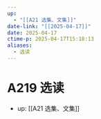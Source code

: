 ```yaml
---
up:
  - "[[A21 选集、文集]]"
date-link: "[[2025-04-17]]"
date: 2025-04-17
ctime-p: 2025-04-17T15:18:13
aliases:
  - 选读
---
```


# A219 选读

- up: [[A21 选集、文集]]
